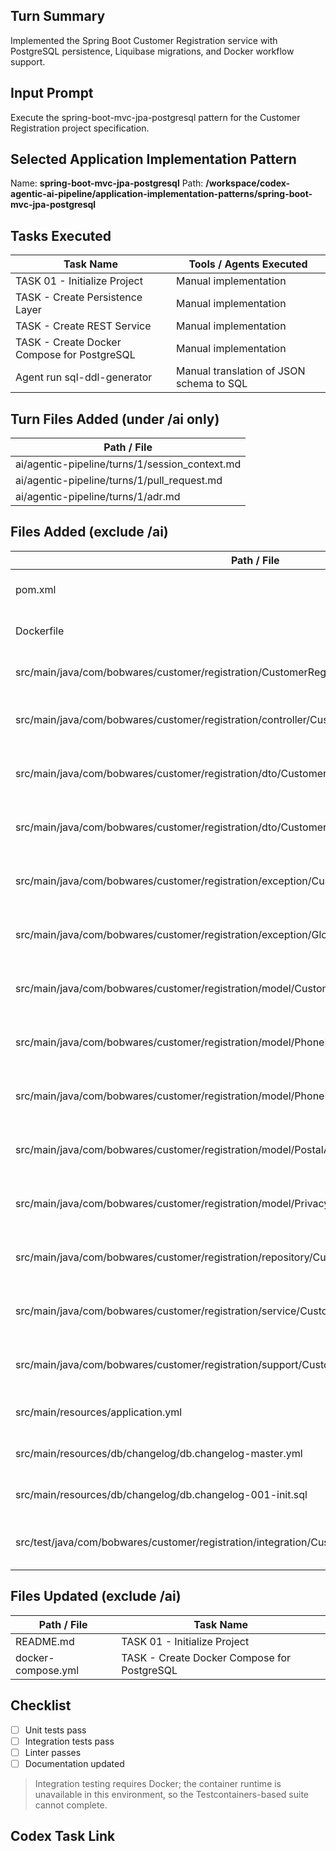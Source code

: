 <!--
PR TITLE (agent must set the GitHub PR title field to the following exact value):
Turn 1 – 2025-10-28 – 15:32:47
-->

## Turn Summary

Implemented the Spring Boot Customer Registration service with PostgreSQL persistence, Liquibase migrations, and Docker workflow support.

## Input Prompt

Execute the spring-boot-mvc-jpa-postgresql pattern for the Customer Registration project specification.

## Selected Application Implementation Pattern

Name: **spring-boot-mvc-jpa-postgresql**
Path: **/workspace/codex-agentic-ai-pipeline/application-implementation-patterns/spring-boot-mvc-jpa-postgresql**

## Tasks Executed

| Task Name | Tools / Agents Executed |
| --------- | ----------------------- |
| TASK 01 - Initialize Project | Manual implementation |
| TASK - Create Persistence Layer | Manual implementation |
| TASK - Create REST Service | Manual implementation |
| TASK - Create Docker Compose for PostgreSQL | Manual implementation |
| Agent run sql-ddl-generator | Manual translation of JSON schema to SQL |

## Turn Files Added (under /ai only)

| Path / File |
| ----------- |
| ai/agentic-pipeline/turns/1/session_context.md |
| ai/agentic-pipeline/turns/1/pull_request.md |
| ai/agentic-pipeline/turns/1/adr.md |

## Files Added (exclude /ai)

| Path / File | Task Name |
| ----------- | --------- |
| pom.xml | TASK 01 - Initialize Project |
| Dockerfile | TASK 01 - Initialize Project |
| src/main/java/com/bobwares/customer/registration/CustomerRegistrationApplication.java | TASK 01 - Initialize Project |
| src/main/java/com/bobwares/customer/registration/controller/CustomerController.java | TASK - Create REST Service |
| src/main/java/com/bobwares/customer/registration/dto/CustomerRequest.java | TASK - Create REST Service |
| src/main/java/com/bobwares/customer/registration/dto/CustomerResponse.java | TASK - Create REST Service |
| src/main/java/com/bobwares/customer/registration/exception/CustomerNotFoundException.java | TASK - Create REST Service |
| src/main/java/com/bobwares/customer/registration/exception/GlobalExceptionHandler.java | TASK - Create REST Service |
| src/main/java/com/bobwares/customer/registration/model/Customer.java | TASK - Create Persistence Layer |
| src/main/java/com/bobwares/customer/registration/model/PhoneNumber.java | TASK - Create Persistence Layer |
| src/main/java/com/bobwares/customer/registration/model/PhoneNumberType.java | TASK - Create Persistence Layer |
| src/main/java/com/bobwares/customer/registration/model/PostalAddress.java | TASK - Create Persistence Layer |
| src/main/java/com/bobwares/customer/registration/model/PrivacySettings.java | TASK - Create Persistence Layer |
| src/main/java/com/bobwares/customer/registration/repository/CustomerRepository.java | TASK - Create Persistence Layer |
| src/main/java/com/bobwares/customer/registration/service/CustomerService.java | TASK - Create REST Service |
| src/main/java/com/bobwares/customer/registration/support/CustomerMapper.java | TASK - Create REST Service |
| src/main/resources/application.yml | TASK 01 - Initialize Project |
| src/main/resources/db/changelog/db.changelog-master.yml | Agent run sql-ddl-generator |
| src/main/resources/db/changelog/db.changelog-001-init.sql | Agent run sql-ddl-generator |
| src/test/java/com/bobwares/customer/registration/integration/CustomerControllerIntegrationTest.java | TASK - Create REST Service |

## Files Updated (exclude /ai)

| Path / File | Task Name |
| ----------- | --------- |
| README.md | TASK 01 - Initialize Project |
| docker-compose.yml | TASK - Create Docker Compose for PostgreSQL |

## Checklist

- [ ] Unit tests pass
- [ ] Integration tests pass
- [ ] Linter passes
- [ ] Documentation updated

> Integration testing requires Docker; the container runtime is unavailable in this environment, so the Testcontainers-based suite cannot complete.

## Codex Task Link

<leave blank>
